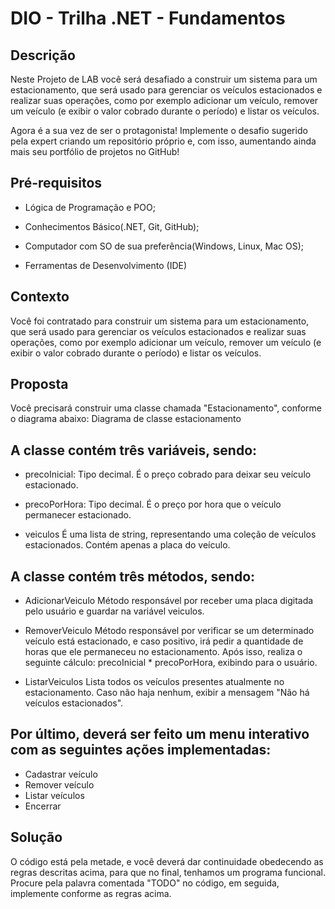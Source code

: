 
<h1> DIO - Trilha .NET - Fundamentos</h1>
<h2>Descrição </h2>
Neste Projeto de LAB você será desafiado a construir um sistema para um estacionamento, que será usado para gerenciar os veículos estacionados e realizar suas operações, como por exemplo adicionar um veículo, remover um veículo (e exibir o valor cobrado durante o período) e listar os veículos.
 
Agora é a sua vez de ser o protagonista! Implemente o desafio sugerido pela expert criando um repositório próprio e, com isso, aumentando ainda mais seu portfólio de projetos no GitHub!

<h2>Pré-requisitos</h2>

  - Lógica de Programação e POO;

 - Conhecimentos Básico(.NET, Git, GitHub);

 - Computador com SO de sua preferência(Windows, Linux, Mac OS);

 - Ferramentas de Desenvolvimento (IDE)

<h2>Contexto</h2>
Você foi contratado para construir um sistema para um estacionamento, que será usado para gerenciar os veículos estacionados e realizar suas operações, como por exemplo adicionar um veículo, remover um veículo (e exibir o valor cobrado durante o período) e listar os veículos.

<h2>Proposta</h2>
 Você precisará construir uma classe chamada "Estacionamento", conforme o diagrama abaixo: Diagrama de classe estacionamento

<h2>A classe contém três variáveis, sendo:</h2>

 - precoInicial: Tipo decimal. É o preço cobrado para deixar seu veículo estacionado.

 - precoPorHora: Tipo decimal. É o preço por hora que o veículo permanecer estacionado.

 - veiculos É uma lista de string, representando uma coleção de veículos estacionados. Contém apenas a placa do veículo.

<h2>A classe contém três métodos, sendo:</h2>

 - AdicionarVeiculo Método responsável por receber uma placa digitada pelo usuário e guardar na variável veiculos.

 - RemoverVeiculo Método responsável por verificar se um determinado veículo está estacionado, e caso positivo, irá pedir a quantidade de horas que ele permaneceu no estacionamento. Após isso, realiza o seguinte cálculo: precoInicial * precoPorHora, exibindo para o usuário.

 - ListarVeiculos Lista todos os veículos presentes atualmente no estacionamento. Caso não haja nenhum, exibir a mensagem "Não há veículos estacionados".

<h2>Por último, deverá ser feito um menu interativo com as seguintes ações implementadas:</h2>

 - Cadastrar veículo
 - Remover veículo
 - Listar veículos
 - Encerrar
   
<h2>Solução</h2>
O código está pela metade, e você deverá dar continuidade obedecendo as regras descritas acima, para que no final, tenhamos um programa funcional. Procure pela palavra comentada "TODO" no código, em seguida, implemente conforme as regras acima.
